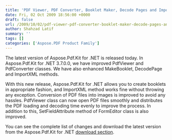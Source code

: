 ```yaml
---
title: 'PDF Viewer, PDF Converter, Booklet Maker, Decode Pages and Import XML features are improved in Aspose.Pdf.Kit for .NET 3.7.0.0'
date: Fri, 02 Oct 2009 18:56:00 +0000
draft: false
url: /2009/10/02/pdf-viewer-pdf-converter-booklet-maker-decode-pages-and-import-xml-features-are-improved-in-aspose-pdf-kit-for-net-3-7-0-0/
author: Shahzad Latif
summary: ''
tags: []
categories: ['Aspose.PDF Product Family']
---
```


The latest version of Aspose.Pdf.Kit for .NET is released today. In Aspose.Pdf.Kit for .NET 3.7.0.0, we have improved PdfViewer and PdfConverter classes. We have also enhanced MakeBooklet, DecodePage and ImportXML methods.  
  
With this new release, Aspose.Pdf.Kit for .NET allows you to create booklets in appropriate fashion, and ImportXML method works fine without throwing any exception. Conversion of PDF files into images is improved to avoid any hassles. PdfViewer class can now open PDF files smoothly and distributes the PDF loading and decoding time evenly to improve the process. In addition to this, SetFieldAttribute method of FormEditor class is also improved.  
  
You can see the complete list of changes and download the latest version from the Aspose.Pdf.Kit for .NET [download section][1].




[1]: http://www.aspose.com/community/files/51/.net-components/aspose.pdf.kit-for-.net/default.aspx





